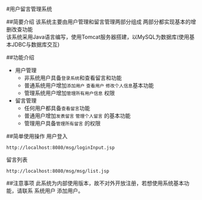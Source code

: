 #用户留言管理系统

##简要介绍
该系统主要由用户管理和留言管理两部分组成 
两部分都实现基本的增删改查功能  
该系统采用Java语言编写，使用Tomcat服务器搭建，以MySQL为数据库(使用基本JDBC与数据库交互)


##功能介绍

* 用户管理
    *  非系统用户具备`登录系统`和查看留言和功能
    *  普通系统用户增加`添加用户` `查看用户` `修改个人信息`基本功能
    *  管理系统用户增加`管理所有用户信息` 权限
* 留言管理
    * 任何用户都具备`查看留言`功能
    * 普通用户增加`发表留言` `管理个人留言` 的基本功能
    * 管理用户具备`管理所有留言` 的权限


##简单使用操作
用户登入

    http://localhost:8080/msg/loginInput.jsp
留言列表

    http://localhost:8080/msg/msg/list.jsp

##注意事项
此系统为内部使用版本，故不对外开放注册，若想使用系统基本功能，请联系 系统用户 添加用户。
